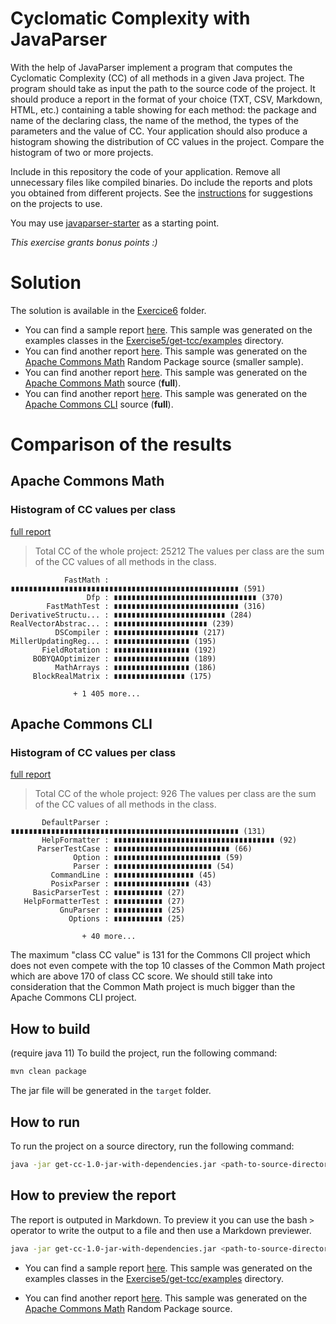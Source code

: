 # Cyclomatic Complexity with JavaParser

With the help of JavaParser implement a program that computes the Cyclomatic Complexity (CC) of all methods in a given Java project. The program should take as input the path to the source code of the project. It should produce a report in the format of your choice (TXT, CSV, Markdown, HTML, etc.) containing a table showing for each method: the package and name of the declaring class, the name of the method, the types of the parameters and the value of CC.
Your application should also produce a histogram showing the distribution of CC values in the project. Compare the histogram of two or more projects.


Include in this repository the code of your application. Remove all unnecessary files like compiled binaries. Do include the reports and plots you obtained from different projects. See the [instructions](../sujet.md) for suggestions on the projects to use.

You may use [javaparser-starter](../code/javaparser-starter) as a starting point.

*This exercise grants bonus points :)*


# Solution



The solution is available in the [Exercice6](/code/Exercise6/) folder.

- You can find a sample report [here](/code/Exercise6/report.md). This sample was generated on the examples classes in the [Exercise5/get-tcc/examples](/code/Exercise5/get-tcc/examples/) directory.
- You can find another report [here](/code/Exercise6/common-math-random-report.md). This sample was generated on the [Apache Commons Math](https://github.com/apache/commons-math) Random Package source (smaller sample).
- You can find another report [here](/code/Exercise6/common-math-report.md). This sample was generated on the [Apache Commons Math](https://github.com/apache/commons-math) source (**full**).
- You can find another report [here](/code/Exercise6/commons-cli-master-report.md). This sample was generated on the [Apache Commons CLI](https://github.com/apache/commons-cli) source (**full**).

# Comparison of the results

## Apache Commons Math

### Histogram of CC values per class

[full report](/code/Exercise6/common-math-report.md)

> Total CC of the whole project: 25212
The values per class are the sum of the CC values of all methods in the class.
```
            FastMath : ∎∎∎∎∎∎∎∎∎∎∎∎∎∎∎∎∎∎∎∎∎∎∎∎∎∎∎∎∎∎∎∎∎∎∎∎∎∎∎∎∎∎∎∎∎∎∎∎∎∎∎ (591)
                 Dfp : ∎∎∎∎∎∎∎∎∎∎∎∎∎∎∎∎∎∎∎∎∎∎∎∎∎∎∎∎∎∎∎∎ (370)
        FastMathTest : ∎∎∎∎∎∎∎∎∎∎∎∎∎∎∎∎∎∎∎∎∎∎∎∎∎∎∎∎ (316)
DerivativeStructu... : ∎∎∎∎∎∎∎∎∎∎∎∎∎∎∎∎∎∎∎∎∎∎∎∎∎ (284)
RealVectorAbstrac... : ∎∎∎∎∎∎∎∎∎∎∎∎∎∎∎∎∎∎∎∎∎ (239)
          DSCompiler : ∎∎∎∎∎∎∎∎∎∎∎∎∎∎∎∎∎∎∎ (217)
MillerUpdatingReg... : ∎∎∎∎∎∎∎∎∎∎∎∎∎∎∎∎∎ (195)
       FieldRotation : ∎∎∎∎∎∎∎∎∎∎∎∎∎∎∎∎∎ (192)
     BOBYQAOptimizer : ∎∎∎∎∎∎∎∎∎∎∎∎∎∎∎∎∎ (189)
          MathArrays : ∎∎∎∎∎∎∎∎∎∎∎∎∎∎∎∎∎ (186)
     BlockRealMatrix : ∎∎∎∎∎∎∎∎∎∎∎∎∎∎∎∎ (175)

              + 1 405 more...
```

## Apache Commons CLI

### Histogram of CC values per class

[full report](/code/Exercise6/commons-cli-master-report.md)
> Total CC of the whole project: 926
The values per class are the sum of the CC values of all methods in the class.
```
       DefaultParser : ∎∎∎∎∎∎∎∎∎∎∎∎∎∎∎∎∎∎∎∎∎∎∎∎∎∎∎∎∎∎∎∎∎∎∎∎∎∎∎∎∎∎∎∎∎∎∎∎∎∎∎ (131)
       HelpFormatter : ∎∎∎∎∎∎∎∎∎∎∎∎∎∎∎∎∎∎∎∎∎∎∎∎∎∎∎∎∎∎∎∎∎∎∎∎ (92)
      ParserTestCase : ∎∎∎∎∎∎∎∎∎∎∎∎∎∎∎∎∎∎∎∎∎∎∎∎∎∎ (66)
              Option : ∎∎∎∎∎∎∎∎∎∎∎∎∎∎∎∎∎∎∎∎∎∎∎∎ (59)
              Parser : ∎∎∎∎∎∎∎∎∎∎∎∎∎∎∎∎∎∎∎∎∎∎ (54)
         CommandLine : ∎∎∎∎∎∎∎∎∎∎∎∎∎∎∎∎∎∎ (45)
         PosixParser : ∎∎∎∎∎∎∎∎∎∎∎∎∎∎∎∎∎ (43)
     BasicParserTest : ∎∎∎∎∎∎∎∎∎∎∎ (27)
   HelpFormatterTest : ∎∎∎∎∎∎∎∎∎∎∎ (27)
           GnuParser : ∎∎∎∎∎∎∎∎∎∎∎ (25)
             Options : ∎∎∎∎∎∎∎∎∎∎∎ (25)

                + 40 more...
```

The maximum "class CC value" is 131 for the Commons ClI project which does not even compete with the top 10 classes of the Common Math project which are above 170 of class CC score. We should still take into consideration that the Common Math project is much bigger than the Apache Commons CLI project.

## How to build 

(require java 11)
To build the project, run the following command:

```bash
mvn clean package
```

The jar file will be generated in the `target` folder.

## How to run

To run the project on a source directory, run the following command:

```bash
java -jar get-cc-1.0-jar-with-dependencies.jar <path-to-source-directory>
```

## How to preview the report

The report is outputed in Markdown. To preview it you can use the bash `>` operator to write the output to a file and then use a Markdown previewer.

```bash
java -jar get-cc-1.0-jar-with-dependencies.jar <path-to-source-directory> > report.md
```

- You can find a sample report [here](/code/Exercise6/report.md). This sample was generated on the examples classes in the [Exercise5/get-tcc/examples](/code/Exercise5/get-tcc/examples/) directory.

- You can find another report [here](/code/Exercise6/common-math-random-report.md). This sample was generated on the [Apache Commons Math](https://github.com/apache/commons-math) Random Package source.
